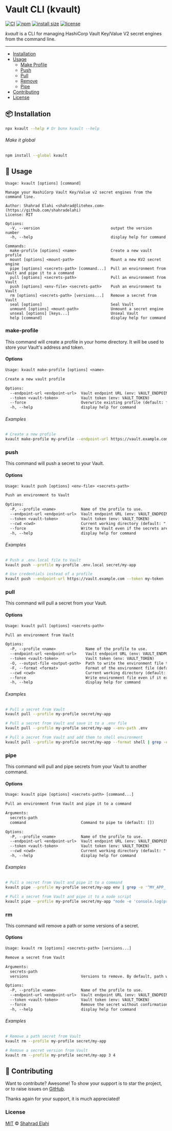 # Vault CLI (kvault)

[![CI](https://github.com/shahradelahi/vault-cli/workflows/CI/badge.svg)](https://github.com/shahradelahi/vault-cli/actions)
[![npm](https://img.shields.io/npm/v/kvault)](https://www.npmjs.com/package/kvault)
[![install size](https://packagephobia.com/badge?p=kvault)](https://packagephobia.com/result?p=kvault)
[![license](https://img.shields.io/npm/l/kvault)](https://www.npmjs.com/package/kvault)

_kvault_ is a CLI for managing HashiCorp Vault Key/Value V2 secret engines from the command line.

---

- [Installation](#-installation)
- [Usage](#-usage)
  - [Make Profile](#make-profile)
  - [Push](#push)
  - [Pull](#pull)
  - [Remove](#rm)
  - [Pipe](#pipe)
- [Contributing](#-contributing)
- [License](#license)

## 📦 Installation

```bash
npx kvault --help # Or bunx kvault --help
```

###### Make it global

```bash
npm install --global kvault
```

## 📖 Usage

```text
Usage: kvault [options] [command]

Manage your HashiCorp Vault Key/Value v2 secret engines from the command line.

Author: Shahrad Elahi <shahrad@litehex.com> (https://github.com/shahradelahi)
License: MIT

Options:
  -V, --version                               output the version number
  -h, --help                                  display help for command

Commands:
  make-profile [options] <name>               Create a new vault profile
  mount [options] <mount-path>                Mount a new KV2 secret engine
  pipe [options] <secrets-path> [command...]  Pull an environment from Vault and pipe it to a command
  pull [options] <secrets-path>               Pull an environment from Vault
  push [options] <env-file> <secrets-path>    Push an environment to Vault
  rm [options] <secrets-path> [versions...]   Remove a secret from Vault
  seal [options]                              Seal Vault
  unmount [options] <mount-path>              Unmount a secret engine
  unseal [options] [keys...]                  Unseal Vault
  help [command]                              display help for command
```

### make-profile

This command will create a profile in your home directory. It will be used to store your Vault's address and token.

#### Options

```txt
Usage: kvault make-profile [options] <name>

Create a new vault profile

Options:
  --endpoint-url <endpoint-url>  Vault endpoint URL (env: VAULT_ENDPOINT_URL)
  --token <vault-token>          Vault token (env: VAULT_TOKEN)
  --force                        Overwrite existing profile (default: false)
  -h, --help                     display help for command
```

###### Examples

```bash
# Create a new profile
kvault make-profile my-profile --endpoint-url https://vault.example.com --token my-token
```

### push

This command will push a secret to your Vault.

#### Options

```txt
Usage: kvault push [options] <env-file> <secrets-path>

Push an environment to Vault

Options:
  -P, --profile <name>           Name of the profile to use.
  --endpoint-url <endpoint-url>  Vault endpoint URL (env: VAULT_ENDPOINT_URL)
  --token <vault-token>          Vault token (env: VAULT_TOKEN)
  --cwd <cwd>                    Current working directory (default: ".")
  --force                        Write to Vault even if the secrets are in conflict (default: false)
  -h, --help                     display help for command
```

###### Examples

```bash
# Push a .env.local file to Vault
kvault push --profile my-profile .env.local secret/my-app

# Use credentials instead of a profile
kvault push --endpoint-url https://vault.example.com --token my-token .env.local secret/my-app
```

### pull

This command will pull a secret from your Vault.

#### Options

```txt
Usage: kvault pull [options] <secrets-path>

Pull an environment from Vault

Options:
  -P, --profile <name>             Name of the profile to use.
  --endpoint-url <endpoint-url>    Vault endpoint URL (env: VAULT_ENDPOINT_URL)
  --token <vault-token>            Vault token (env: VAULT_TOKEN)
  -O, --output-file <output-path>  Path to write the environment file to
  -F, --format <format>            Format of the environment file (default: "dotenv")
  --cwd <cwd>                      Current working directory (default: ".")
  --force                          Write environment file even if it exists (default: false)
  -h, --help                       display help for command
```

###### Examples

```bash
# Pull a secret from Vault
kvault pull --profile my-profile secret/my-app

# Pull a secret from Vault and save it to a .env file
kvault pull --profile my-profile secret/my-app --env-path .env

# Pull a secret from Vault and add them to shell environment
kvault pull --profile my-profile secret/my-app --format shell | grep -e '^export' | source /dev/stdin
```

### pipe

This command will pull and pipe secrets from your Vault to another command.

#### Options

```txt
Usage: kvault pipe [options] <secrets-path> [command...]

Pull an environment from Vault and pipe it to a command

Arguments:
  secrets-path
  command                        Command to pipe to (default: [])

Options:
  -P, --profile <name>           Name of the profile to use.
  --endpoint-url <endpoint-url>  Vault endpoint URL (env: VAULT_ENDPOINT_URL)
  --token <vault-token>          Vault token (env: VAULT_TOKEN)
  --cwd <cwd>                    Current working directory (default: ".")
  -h, --help                     display help for command
```

###### Examples

```bash
# Pull a secret from Vault and pipe it to a command
kvault pipe --profile my-profile secret/my-app env | grep -e '^MY_APP_'

# Pull a secret from Vault and pipe it to a node script
kvault pipe --profile my-profile secret/my-app "node -e 'console.log(process.env.MY_APP_SECRET)'"
```

### rm

This command will remove a path or some versions of a secret.

#### Options

```txt
Usage: kvault rm [options] <secrets-path> [versions...]

Remove a secret from Vault

Arguments:
  secrets-path
  versions                       Versions to remove. By default, path will be removed. (default: [])

Options:
  -P, --profile <name>           Name of the profile to use.
  --endpoint-url <endpoint-url>  Vault endpoint URL (env: VAULT_ENDPOINT_URL)
  --token <vault-token>          Vault token (env: VAULT_TOKEN)
  --force                        Remove the secret without confirmation (default: false)
  -h, --help                     display help for command
```

###### Examples

```bash
# Remove a path secret from Vault
kvault rm --profile my-profile secret/my-app

# Remove a secret version from Vault
kvault rm --profile my-profile secret/my-app 3 4
```

## 🤝 Contributing

Want to contribute? Awesome! To show your support is to star the project, or to raise issues on [GitHub](https://github.com/shahradelahi/vault-cli).

Thanks again for your support, it is much appreciated!

### License

[MIT](LICENSE) © [Shahrad Elahi](https://github.com/shahradelahi)
